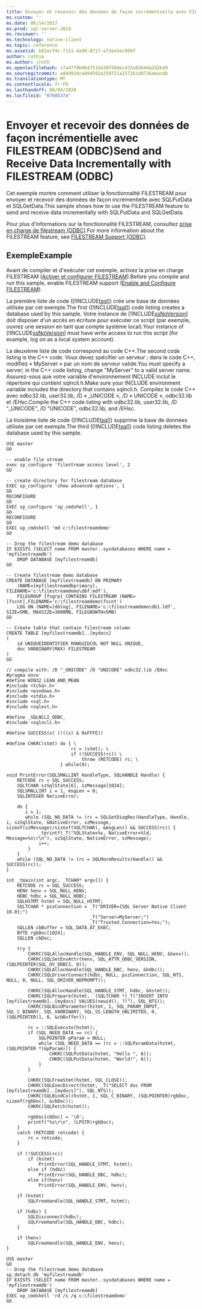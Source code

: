```yaml
---
title: Envoyer et recevoir des données de façon incrémentielle avec FILESTREAM (ODBC) | Microsoft Docs
ms.custom: ''
ms.date: 06/14/2017
ms.prod: sql-server-2014
ms.reviewer: ''
ms.technology: native-client
ms.topic: reference
ms.assetid: b82ecf4c-f151-4a99-8717-a73ee5ec994f
author: rothja
ms.author: jroth
ms.openlocfilehash: c7a47f0b0647516430f50dec433a93b4da2d2b49
ms.sourcegitcommit: ad4d92dce894592a259721a1571b1d8736abacdb
ms.translationtype: MT
ms.contentlocale: fr-FR
ms.lasthandoff: 08/04/2020
ms.locfileid: "87605374"
---
```

# <a name="send-and-receive-data-incrementally-with-filestream-odbc"></a><span data-ttu-id="e1e2d-102">Envoyer et recevoir des données de façon incrémentielle avec FILESTREAM (ODBC)</span><span class="sxs-lookup"><span data-stu-id="e1e2d-102">Send and Receive Data Incrementally with FILESTREAM (ODBC)</span></span>
  <span data-ttu-id="e1e2d-103">Cet exemple montre comment utiliser la fonctionnalité FILESTREAM pour envoyer et recevoir des données de façon incrémentielle avec SQLPutData et SQLGetData.</span><span class="sxs-lookup"><span data-stu-id="e1e2d-103">This sample shows how to use the FILESTREAM feature to send and receive data incrementally with SQLPutData and SQLGetData.</span></span>  
  
 <span data-ttu-id="e1e2d-104">Pour plus d’informations sur la fonctionnalité FILESTREAM, consultez [prise en charge de filestream &#40;ODBC&#41;](../native-client/odbc/filestream-support-odbc.md).</span><span class="sxs-lookup"><span data-stu-id="e1e2d-104">For more information about the FILESTREAM feature, see [FILESTREAM Support &#40;ODBC&#41;](../native-client/odbc/filestream-support-odbc.md).</span></span>  
  
## <a name="example"></a><span data-ttu-id="e1e2d-105">Exemple</span><span class="sxs-lookup"><span data-stu-id="e1e2d-105">Example</span></span>  
 <span data-ttu-id="e1e2d-106">Avant de compiler et d'exécuter cet exemple, activez la prise en charge FILESTREAM ([Activer et configurer FILESTREAM](../blob/enable-and-configure-filestream.md)).</span><span class="sxs-lookup"><span data-stu-id="e1e2d-106">Before you compile and run this sample, enable FILESTREAM support ([Enable and Configure FILESTREAM](../blob/enable-and-configure-filestream.md)).</span></span>  
  
 <span data-ttu-id="e1e2d-107">La première liste de code ([!INCLUDE[tsql](../../includes/tsql-md.md)]) crée une base de données utilisée par cet exemple.</span><span class="sxs-lookup"><span data-stu-id="e1e2d-107">The first ([!INCLUDE[tsql](../../includes/tsql-md.md)]) code listing creates a database used by this sample.</span></span> <span data-ttu-id="e1e2d-108">Votre instance de [!INCLUDE[ssNoVersion](../../includes/ssnoversion-md.md)] doit disposer d'un accès en écriture pour exécuter ce script (par exemple, ouvrez une session en tant que compte système local).</span><span class="sxs-lookup"><span data-stu-id="e1e2d-108">Your instance of [!INCLUDE[ssNoVersion](../../includes/ssnoversion-md.md)] must have write access to run this script (for example, log on as a local system account).</span></span>  
  
 <span data-ttu-id="e1e2d-109">La deuxième liste de code correspond au code C++.</span><span class="sxs-lookup"><span data-stu-id="e1e2d-109">The second code listing is the C++ code.</span></span> <span data-ttu-id="e1e2d-110">Vous devez spécifier un serveur ; dans le code C++, modifiez « MyServer » par un nom de serveur valide.</span><span class="sxs-lookup"><span data-stu-id="e1e2d-110">You must specify a server; in the C++ code listing, change "MyServer" to a valid server name.</span></span> <span data-ttu-id="e1e2d-111">Assurez-vous que votre variable d'environnement INCLUDE inclut le répertoire qui contient sqlncli.h.</span><span class="sxs-lookup"><span data-stu-id="e1e2d-111">Make sure your INCLUDE environment variable includes the directory that contains sqlncli.h.</span></span> <span data-ttu-id="e1e2d-112">Compilez le code C++ avec odbc32.lib, user32.lib, /D « _UNICODE », /D « UNICODE », odbc32.lib et /EHsc.</span><span class="sxs-lookup"><span data-stu-id="e1e2d-112">Compile the C++ code listing with odbc32.lib, user32.lib, /D "_UNICODE", /D "UNICODE", odbc32.lib, and /EHsc.</span></span>  
  
 <span data-ttu-id="e1e2d-113">La troisième liste de code ([!INCLUDE[tsql](../../includes/tsql-md.md)]) supprime la base de données utilisée par cet exemple.</span><span class="sxs-lookup"><span data-stu-id="e1e2d-113">The third ([!INCLUDE[tsql](../../includes/tsql-md.md)]) code listing deletes the database used by this sample.</span></span>  
  
```  
USE master  
GO  
  
-- enable file stream  
exec sp_configure 'filestream access level', 2  
GO  
  
-- create directory for filestream database  
EXEC sp_configure 'show advanced options', 1  
GO  
RECONFIGURE  
GO  
EXEC sp_configure 'xp_cmdshell', 1  
GO  
RECONFIGURE  
GO  
EXEC xp_cmdshell 'md c:\filestreamdemo'  
GO  
  
-- Drop the filestream demo database  
IF EXISTS (SELECT name FROM master..sysdatabases WHERE name = 'myfilestreamdb')  
    DROP DATABASE [myfilestreamdb]  
GO  
  
-- Create filestream demo database  
CREATE DATABASE [myfilestreamdb] ON PRIMARY  
    (NAME=[myfilestreamdbprimary], FILENAME='c:\filestreamdemo\dbf.mdf'),  
    FILEGROUP [fsgrp] CONTAINS FILESTREAM (NAME=[fscnt],FILENAME='c:\filestreamdemo\fscnt')  
    LOG ON (NAME=[dblog], FILENAME='c:\filestreamdemo\db1.ldf', SIZE=5MB, MAXSIZE=3000MB, FILEGROWTH=5MB)  
GO  
  
-- Create table that contain filestream column  
CREATE TABLE [myfilestreamdb]..[mydocs]  
(  
    id UNIQUEIDENTIFIER ROWGUIDCOL NOT NULL UNIQUE,  
    doc VARBINARY(MAX) FILESTREAM  
)  
GO  
```  
  
```  
// compile with: /D "_UNICODE" /D "UNICODE" odbc32.lib /EHsc  
#pragma once  
#define WIN32_LEAN_AND_MEAN  
#include <tchar.h>  
#include <windows.h>  
#include <stdio.h>  
#include <sql.h>  
#include <sqlext.h>  
  
#define _SQLNCLI_ODBC_  
#include <sqlncli.h>  
  
#define SUCCESS(x) (!((x) & 0xFFFE))  
  
#define CHKRC(stmt) do { \  
                        rc = (stmt); \  
                        if (!SUCCESS(rc)) \  
                            throw (RETCODE) rc; \  
                    } while(0);  
  
void PrintError(SQLSMALLINT HandleType, SQLHANDLE Handle) {  
    RETCODE rc = SQL_SUCCESS;  
    SQLTCHAR szSqlState[6], szMessage[1024];  
    SQLSMALLINT i = 1, msgLen = 0;  
    SQLINTEGER NativeError;  
  
    do {  
       i = 1;  
       while (SQL_NO_DATA != (rc = SQLGetDiagRec(HandleType, Handle, i, szSqlState, &NativeError, szMessage, sizeof(szMessage)/sizeof(SQLTCHAR), &msgLen)) && SUCCESS(rc)) {  
            _tprintf(_T("SQLState=%s, NativeError=%ld, Message=%s\r\n"), szSqlState, NativeError, szMessage);  
            i++;  
        }  
    }   
    while (SQL_NO_DATA != (rc = SQLMoreResults(Handle)) && SUCCESS(rc));  
}  
  
int _tmain(int argc, _TCHAR* argv[]) {  
    RETCODE rc = SQL_SUCCESS;  
    HENV henv = SQL_NULL_HENV;  
    HDBC hdbc = SQL_NULL_HDBC;  
    SQLHSTMT hstmt = SQL_NULL_HSTMT;  
    SQLTCHAR * pszConnection = _T("DRIVER={SQL Server Native Client 10.0};")  
                               _T("Server=MyServer;")  
                               _T("Trusted_Connection=Yes;");  
    SQLLEN cbBuffer = SQL_DATA_AT_EXEC;  
    BYTE rgbDoc[1024];  
    SQLLEN cbDoc;  
  
    try {  
        CHKRC(SQLAllocHandle(SQL_HANDLE_ENV, SQL_NULL_HENV, &henv));  
        CHKRC(SQLSetEnvAttr(henv, SQL_ATTR_ODBC_VERSION, (SQLPOINTER)SQL_OV_ODBC3, 0));  
        CHKRC(SQLAllocHandle(SQL_HANDLE_DBC, henv, &hdbc));  
        CHKRC(SQLDriverConnect(hdbc, NULL, pszConnection, SQL_NTS, NULL, 0, NULL, SQL_DRIVER_NOPROMPT));  
  
        CHKRC(SQLAllocHandle(SQL_HANDLE_STMT, hdbc, &hstmt));  
        CHKRC(SQLPrepare(hstmt,  (SQLTCHAR *)_T("INSERT INTO [myfilestreamdb]..[mydocs] VALUES(newid(), ?)"), SQL_NTS));  
        CHKRC(SQLBindParameter(hstmt, 1, SQL_PARAM_INPUT, SQL_C_BINARY, SQL_VARBINARY, SQL_SS_LENGTH_UNLIMITED, 0, (SQLPOINTER)1, 0, &cbBuffer));  
  
        rc = ::SQLExecute(hstmt);  
        if (SQL_NEED_DATA == rc) {  
            SQLPOINTER pParam = NULL;  
            while (SQL_NEED_DATA == (rc = ::SQLParamData(hstmt, (SQLPOINTER *)&pParam))) {  
                CHKRC(SQLPutData(hstmt, "Hello ", 6));  
                CHKRC(SQLPutData(hstmt, "World!", 6));  
            }  
        }  
  
        CHKRC(SQLFreeStmt(hstmt, SQL_CLOSE));  
        CHKRC(SQLExecDirect(hstmt, _T("SELECT doc FROM [myfilestreamdb]..[mydocs]"), SQL_NTS));  
        CHKRC(SQLBindCol(hstmt, 1, SQL_C_BINARY, (SQLPOINTER)rgbDoc, sizeof(rgbDoc), &cbDoc));  
        CHKRC(SQLFetch(hstmt));  
  
        rgbDoc[cbDoc] = '\0';  
        printf("%s\r\n", (LPSTR)rgbDoc);  
    }  
    catch (RETCODE retcode) {  
        rc = retcode;  
    }  
  
    if (!SUCCESS(rc))  
        if (hstmt)  
            PrintError(SQL_HANDLE_STMT, hstmt);  
        else if (hdbc)  
            PrintError(SQL_HANDLE_DBC, hdbc);  
        else if(henv)  
            PrintError(SQL_HANDLE_ENV, henv);  
  
    if (hstmt)  
        SQLFreeHandle(SQL_HANDLE_STMT, hstmt);  
  
    if (hdbc) {  
        SQLDisconnect(hdbc);  
        SQLFreeHandle(SQL_HANDLE_DBC, hdbc);  
    }  
  
    if (henv)  
        SQLFreeHandle(SQL_HANDLE_ENV, henv);  
}  
```  
  
```  
USE master  
GO  
-- Drop the filestream demo database  
sp_detach_db 'myfilestreamdb'  
IF EXISTS (SELECT name FROM master..sysdatabases WHERE name = 'myfilestreamdb')  
    DROP DATABASE [myfilestreamdb]  
EXEC xp_cmdshell 'rd /s /q c:\filestreamdemo'  
GO  
```  
  
  
